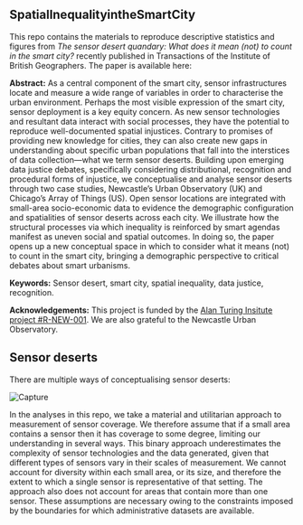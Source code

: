 ## SpatialInequalityintheSmartCity
This repo contains the materials to reproduce descriptive statistics and figures from *The sensor desert quandary: What does it mean (not) to count in the smart city?* recently published in Transactions of the Institute of British Geographers. The paper is available here: 

**Abstract:**
As a central component of the smart city, sensor infrastructures locate and measure a wide range of variables in order to characterise the urban environment. Perhaps the most visible expression of the smart city, sensor deployment is a key equity concern. As new sensor technologies and resultant data interact with social processes, they have the potential to reproduce well-documented spatial injustices. Contrary to promises of providing new knowledge for cities, they can also create new gaps in understanding about specific urban populations that fall into the interstices of data collection—what we term sensor deserts. Building upon emerging data justice debates, specifically considering distributional, recognition and procedural forms of injustice, we conceptualise and analyse sensor deserts through two case studies, Newcastle’s Urban Observatory (UK) and Chicago’s Array of Things (US). Open sensor locations are integrated with small-area socio-economic data to evidence the demographic configuration and spatialities of sensor deserts across each city. We illustrate how the structural processes via which inequality is reinforced by smart agendas manifest as uneven social and spatial outcomes. In doing so, the paper opens up a new conceptual space in which to consider what it means (not) to count in the smart city, bringing a demographic perspective to critical debates about smart urbanisms. 

**Keywords:** Sensor desert, smart city, spatial inequality, data justice, recognition.

**Acknowledgements:** This project is funded by the [Alan Turing Insitute project #R-NEW-001](https://www.turing.ac.uk/research/research-projects/spatial-inequality-and-smart-city). We are also grateful to the Newcastle Urban Observatory. 

## Sensor deserts
There are multiple ways of conceptualising sensor deserts: 

![Capture](https://user-images.githubusercontent.com/57355504/92118640-a685b000-edee-11ea-9089-b19608b8c6f1.PNG)

In the analyses in this repo, we take a material and utilitarian approach to measurement of sensor coverage. We therefore assume that if a small area contains a sensor then it has coverage to some degree, limiting our understanding in several ways. This binary approach underestimates the complexity of sensor technologies and the data generated, given that different types of sensors vary in their scales of measurement. We cannot account for diversity within each small area, or its size, and therefore the extent to which a single sensor is representative of that setting. The approach also does not account for areas that contain more than one sensor. These assumptions are necessary owing to the constraints imposed by the boundaries for which administrative datasets are available. 

